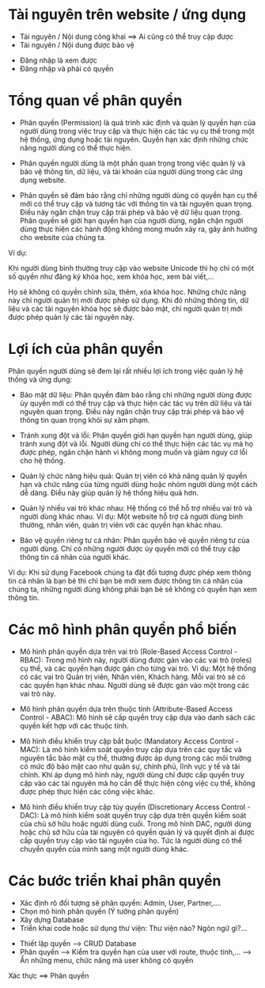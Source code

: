 # Tài nguyên trên website / ứng dụng

- Tài nguyên / Nội dung công khai ==> Ai cũng có thể truy cập được
- Tài nguyên / Nội dung được bảo vệ

* Đăng nhập là xem được
* Đăng nhập và phải có quyền

# Tổng quan về phân quyền

- Phân quyền (Permission) là quá trình xác định và quản lý quyền hạn của người dùng trong việc truy cập và thực hiện các tác vụ cụ thể trong một hệ thống, ứng dụng hoặc tài nguyên. Quyền hạn xác định những chức năng người dùng có thể thực hiện.

- Phân quyền người dùng là một phần quan trọng trong việc quản lý và bảo vệ thông tin, dữ liệu, và tài khoản của người dùng trong các ứng dụng website.

- Phân quyền sẽ đảm bảo rằng chỉ những người dùng có quyền hạn cụ thể mới có thể truy cập và tương tác với thông tin và tài nguyên quan trọng. Điều này ngăn chặn truy cập trái phép và bảo vệ dữ liệu quan trọng. Phân quyền sẽ giới hạn quyền hạn của người dùng, ngăn chặn người dùng thực hiện các hành động không mong muốn xảy ra, gây ảnh hưởng cho website của chúng ta.

Ví dụ:

Khi người dùng bình thường truy cập vào website Unicode thì họ chỉ có một số quyền như đăng ký khóa học, xem khóa học, xem bài viết,…

Họ sẽ không có quyền chỉnh sửa, thêm, xóa khóa học. Những chức năng này chỉ người quản trị mới được phép sử dụng. Khi đó những thông tin, dữ liệu và các tài nguyên khóa học sẽ được bảo mật, chỉ người quản trị mới được phép quản lý các tài nguyên này.

# Lợi ích của phân quyền

Phân quyền người dùng sẽ đem lại rất nhiều lợi ích trong việc quản lý hệ thống và ứng dụng:

- Bảo mật dữ liệu: Phân quyền đảm bảo rằng chỉ những người dùng được ủy quyền mới có thể truy cập và thực hiện các tác vụ trên dữ liệu và tài nguyên quan trọng. Điều này ngăn chặn truy cập trái phép và bảo vệ thông tin quan trọng khỏi sự xâm phạm.

- Tránh xung đột và lỗi: Phân quyền giới hạn quyền hạn người dùng, giúp tránh xung đột và lỗi. Người dùng chỉ có thể thực hiện các tác vụ mà họ được phép, ngăn chặn hành vi không mong muốn và giảm nguy cơ lỗi cho hệ thống.

- Quản lý chức năng hiệu quả: Quản trị viên có khả năng quản lý quyền hạn và chức năng của từng người dùng hoặc nhóm người dùng một cách dễ dàng. Điều này giúp quản lý hệ thống hiệu quả hơn.

- Quản lý nhiều vai trò khác nhau: Hệ thống có thể hỗ trợ nhiều vai trò và người dùng khác nhau. Ví dụ: Một website hỗ trợ cả người dùng bình thường, nhân viên, quản trị viên với các quyền hạn khác nhau.

- Bảo vệ quyền riêng tư cá nhân: Phân quyền bảo vệ quyền riêng tư của người dùng. Chỉ có những người được ủy quyền mới có thể truy cập thông tin cá nhân của người khác.

Ví dụ: Khi sử dụng Facebook chúng ta đặt đối tượng được phép xem thông tin cá nhân là bạn bè thì chỉ bạn bè mới xem được thông tin cá nhân của chúng ta, những người dùng không phải bạn bè sẽ không có quyền hạn xem thông tin.

# Các mô hình phân quyền phổ biến

- Mô hình phân quyền dựa trên vai trò (Role-Based Access Control - RBAC): Trong mô hình này, người dùng được gán vào các vai trò (roles) cụ thể, và các quyền hạn được gán cho từng vai trò. Ví dụ: Một hệ thống có các vai trò Quản trị viên, Nhân viên, Khách hàng. Mỗi vai trò sẽ có các quyền hạn khác nhau. Người dùng sẽ được gán vào một trong các vai trò này.

- Mô hình phân quyền dựa trên thuộc tính (Attribute-Based Access Control - ABAC): Mô hình sẽ cấp quyền truy cập dựa vào danh sách các quyền kết hợp với các thuộc tính.

- Mô hình điều khiển truy cập bắt buộc (Mandatory Access Control - MAC): Là mô hình kiểm soát quyền truy cập dựa trên các quy tắc và nguyên tắc bảo mật cụ thể, thường được áp dụng trong các môi trường có mức độ bảo mật cao như quân sự, chính phủ, lĩnh vực y tế và tài chính. Khi áp dụng mô hình này, người dùng chỉ được cấp quyền truy cập vào các tài nguyên mà họ cần để thực hiện công việc cụ thể, không được phép thực hiện các công việc khác.

- Mô hình điều khiển truy cập tùy quyền (Discretionary Access Control - DAC): Là mô hình kiểm soát quyền truy cập dựa trên quyền kiểm soát của chủ sở hữu hoặc người dùng cuối. Trong mô hình DAC, người dùng hoặc chủ sở hữu của tài nguyên có quyền quản lý và quyết định ai được cấp quyền truy cập vào tài nguyên của họ. Tức là người dùng có thể chuyển quyền của mình sang một người dùng khác.

# Các bước triển khai phân quyền

- Xác định rõ đối tượng sẽ phân quyền: Admin, User, Partner,....
- Chọn mô hình phân quyền (Ý tưởng phân quyền)
- Xây dựng Database
- Triển khai code hoặc sử dụng thư viện: Thư viện nào? Ngôn ngữ gì?...

* Thiết lập quyền --> CRUD Database
* Phân quyền
  --> Kiểm tra quyền hạn của user với route, thuộc tính,...
  --> Ẩn những menu, chức năng mà user không có quyền

Xác thực ==> Phân quyền
